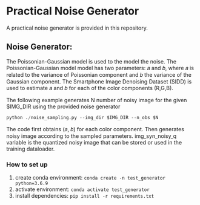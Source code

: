 # Practical Noise Generator

A practical noise generator is provided in this repository.

## Noise Generator:
The Poissonian-Gaussian model is used to the model the noise. The Poissonian-Gaussian model 
model has two parameters: 𝑎 and 𝑏, where 𝑎 is related to the variance of Poissonian component
and 𝑏 the variance of the Gaussian component. The Smartphone Image Denoising Dataset (SIDD) is
used to estimate 𝑎 and 𝑏 for each of the color components (R,G,B).

The following example generates N number of noisy image for the given $IMG_DIR using the provided noise generator
```python
python ./noise_sampling.py --img_dir $IMG_DIR --n_obs $N
```

The code first obtains (𝑎, 𝑏) for each color component. Then generates noisy image according to the sampled parameters.
img_syn_noisy_q variable is the quantized noisy image that can be stored or used in the training dataloader. 

### How to set up

1) create conda environment: ``conda create -n test_generator python=3.6.9``
2) activate environment: ``conda activate test_generator``
3) install dependencies: ``pip install -r requirements.txt``


<!--
References


----------
```BibTex
[1] @ARTICLE{foi,
  author={Foi, Alessandro and Trimeche, Mejdi and Katkovnik, Vladimir and Egiazarian, Karen},
  journal={IEEE Transactions on Image Processing}, 
  title={Practical Poissonian-Gaussian Noise Modeling and Fitting for Single-Image Raw-Data}, 
  year={2008},
  volume={17},
  number={10},
  pages={1737-1754},
  doi={10.1109/TIP.2008.2001399}}
[2] @InProceedings{SIDD_2018_CVPR,
author = {Abdelhamed, Abdelrahman and Lin, Stephen and Brown, Michael S.},
title = {A High-Quality Denoising Dataset for Smartphone Cameras},
booktitle = {IEEE Conference on Computer Vision and Pattern Recognition (CVPR)},
month = {June},
year = {2018}
}

```
—>
